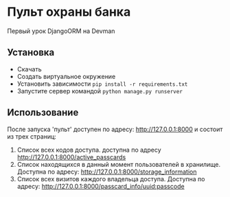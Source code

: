 # Пульт охраны банка
Первый урок DjangoORM на Devman

## Установка
- Скачать
- Создать виртуальное окружение
- Установить зависимости `pip install -r requirements.txt`
- Запустите сервер командой `python manage.py runserver`


## Использование

После запуска 'пульт' доступен по адресу: http://127.0.0.1:8000 и состоит из трех cтраниц:
1. Список всех кодов доступа. доступна по адресу http://127.0.0.1:8000/active_passcards
2. Список находящихся в данный момент пользователей в хранилище. Доступна по адресу: http://127.0.0.1:8000/storage_information
3. Список всех визитов каждого владельца доступа. Доступна по адресу: http://127.0.0.1:8000/passcard_info/<uuid:passcode>




